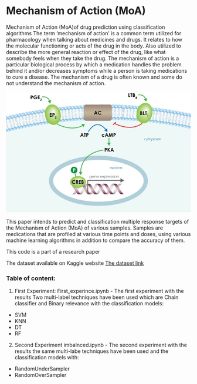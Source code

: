# Mechanism of Action (MoA) 
Mechanism of Action (MoA)of drug prediction using classification algorithms
The term ’mechanism of action’ is a common term utilized for pharmacology when talking about medicines and
drugs. It relates to how the molecular functioning or acts of the drug in the body. Also utilized to describe the more general
reaction or effect of the drug, like what somebody feels when
they take the drug. The mechanism of action is a particular
biological process by which a medication handles the problem
behind it and/or decreases symptoms while a person is taking
medications to cure a disease. The mechanism of a drug is often known and some do not understand the mechanism of action.


![(cAMP) signaling pathway](https://github.com/HanaDev1/MoA_classification/blob/master/moap.png)

This paper intends to predict and classification multiple response
targets of the Mechanism of Action (MoA) of various samples.
Samples are medications that are profiled at various time points
and doses, using various machine learning algorithms in addition
to compare the accuracy of them. 

This code is a part of a research paper 

The dataset available on Kaggle website
[The dataset link](https://www.kaggle.com/c/lish-moa)

### Table of content:
1. First Experiment:
First_experince.ipynb - The first experiment with the results
Two multi-label techniques have been used which are Chain classifier and Binary relevance with the classification models: 
- SVM 
- KNN
- DT
- RF
2. Second Experiment
imbalnced.ipynb - The second experiment with the results
the same multi-labe techniques have been used and the classification models with: 
- RandomUnderSampler
- RandomOverSampler
 
